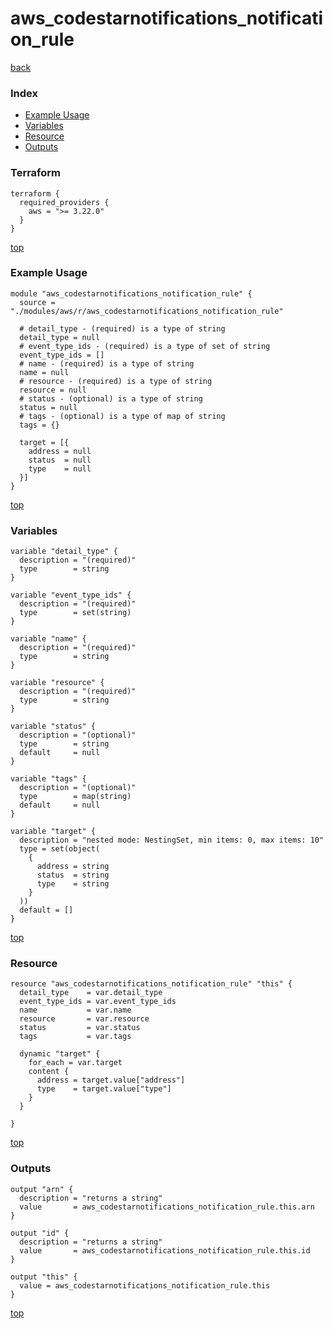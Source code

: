 # aws_codestarnotifications_notification_rule
[back](../aws.md)
### Index
- [Example Usage](#example-usage)
- [Variables](#variables)
- [Resource](#resource)
- [Outputs](#outputs)
### Terraform
```hcl
terraform {
  required_providers {
    aws = ">= 3.22.0"
  }
}
```
[top](#index)
### Example Usage
```hcl
module "aws_codestarnotifications_notification_rule" {
  source = "./modules/aws/r/aws_codestarnotifications_notification_rule"

  # detail_type - (required) is a type of string
  detail_type = null
  # event_type_ids - (required) is a type of set of string
  event_type_ids = []
  # name - (required) is a type of string
  name = null
  # resource - (required) is a type of string
  resource = null
  # status - (optional) is a type of string
  status = null
  # tags - (optional) is a type of map of string
  tags = {}

  target = [{
    address = null
    status  = null
    type    = null
  }]
}
```
[top](#index)
### Variables
```hcl
variable "detail_type" {
  description = "(required)"
  type        = string
}

variable "event_type_ids" {
  description = "(required)"
  type        = set(string)
}

variable "name" {
  description = "(required)"
  type        = string
}

variable "resource" {
  description = "(required)"
  type        = string
}

variable "status" {
  description = "(optional)"
  type        = string
  default     = null
}

variable "tags" {
  description = "(optional)"
  type        = map(string)
  default     = null
}

variable "target" {
  description = "nested mode: NestingSet, min items: 0, max items: 10"
  type = set(object(
    {
      address = string
      status  = string
      type    = string
    }
  ))
  default = []
}
```
[top](#index)

### Resource
```hcl
resource "aws_codestarnotifications_notification_rule" "this" {
  detail_type    = var.detail_type
  event_type_ids = var.event_type_ids
  name           = var.name
  resource       = var.resource
  status         = var.status
  tags           = var.tags

  dynamic "target" {
    for_each = var.target
    content {
      address = target.value["address"]
      type    = target.value["type"]
    }
  }

}
```
[top](#index)
### Outputs
```hcl
output "arn" {
  description = "returns a string"
  value       = aws_codestarnotifications_notification_rule.this.arn
}

output "id" {
  description = "returns a string"
  value       = aws_codestarnotifications_notification_rule.this.id
}

output "this" {
  value = aws_codestarnotifications_notification_rule.this
}
```
[top](#index)
